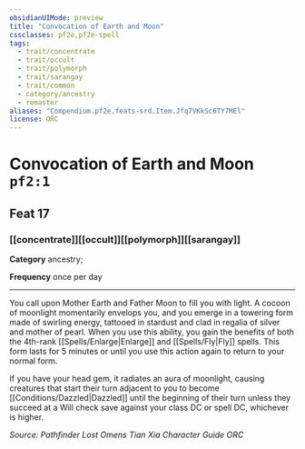```yaml
---
obsidianUIMode: preview
title: "Convocation of Earth and Moon"
cssclasses: pf2e,pf2e-spell
tags:
  - trait/concentrate
  - trait/occult
  - trait/polymorph
  - trait/sarangay
  - trait/common
  - category/ancestry
  - remaster
aliases: "Compendium.pf2e.feats-srd.Item.Jfq7VKkSc6TY7MEl"
license: ORC
---
```

# Convocation of Earth and Moon `pf2:1`
## Feat 17
### [[concentrate]][[occult]][[polymorph]][[sarangay]]

**Category** ancestry; 




**Frequency** once per day

* * *

You call upon Mother Earth and Father Moon to fill you with light. A cocoon of moonlight momentarily envelops you, and you emerge in a towering form made of swirling energy, tattooed in stardust and clad in regalia of silver and mother of pearl. When you use this ability, you gain the benefits of both the 4th-rank [[Spells/Enlarge|Enlarge]] and [[Spells/Fly|Fly]] spells. This form lasts for 5 minutes or until you use this action again to return to your normal form.

If you have your head gem, it radiates an aura of moonlight, causing creatures that start their turn adjacent to you to become [[Conditions/Dazzled|Dazzled]] until the beginning of their turn unless they succeed at a Will check save against your class DC or spell DC, whichever is higher.

*Source: Pathfinder Lost Omens Tian Xia Character Guide*
*ORC*